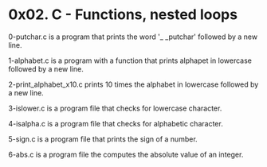 # 0x02. C - Functions, nested loops

0-putchar.c is a program that prints the word '_ _putchar' followed by a new line.

1-alphabet.c is a program with a function that prints alphapet in lowercase followed by a new line.

2-print_alphabet_x10.c prints 10 times the alphabet in lowercase followed by a new line.

3-islower.c is a program file that checks for lowercase character.

4-isalpha.c is a program file that checks for alphabetic character.

5-sign.c is a program file that prints the sign of a number.

6-abs.c is a program file the computes the absolute value of an integer.


